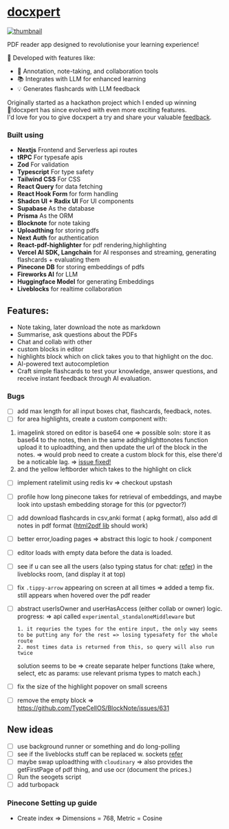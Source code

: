# [docxpert](https://docxpert.vercel.app)

[![thumbnail](./public/thumbnail.png)](https://www.youtube.com/watch?v=m97zcPWSceU)

PDF reader app designed to revolutionise your learning experience!

🚀 Developed with features like:

- 📝 Annotation, note-taking, and collaboration tools
- 📚 Integrates with LLM for enhanced learning
- 💡 Generates flashcards with LLM feedback

Originally started as a hackathon project which I ended up winning 🥇!docxpert has since evolved with even more exciting features.  
I'd love for you to give docxpert a try and share your valuable [feedback](https://docxpert.vercel.app/feedback).

### Built using

- **Nextjs** Frontend and Serverless api routes
- **tRPC** For typesafe apis
- **Zod** For validation
- **Typescript** For type safety
- **Tailwind CSS** For CSS
- **React Query** for data fetching
- **React Hook Form** for form handling
- **Shadcn UI + Radix UI** For UI components
- **Supabase** As the database
- **Prisma** As the ORM
- **Blocknote** for note taking
- **Uploadthing** for storing pdfs
- **Next Auth** for authentication
- **React-pdf-highlighter** for pdf rendering,highlighting
- **Vercel AI SDK, Langchain** for AI responses and streaming, generating flashcards + evaluating them
- **Pinecone DB** for storing embeddings of pdfs
- **Fireworks AI** for LLM
- **Huggingface Model** for generating Embeddings
- **Liveblocks** for realtime collaboration

## Features:

- Note taking, later download the note as markdown
- Summarise, ask questions about the PDFs
- Chat and collab with other
- custom blocks in editor
- highlights block which on click takes you to that highlight on the doc.
- AI-powered text autocompletion
- Craft simple flashcards to test your knowledge, answer questions, and receive instant feedback through AI evaluation.

### Bugs

- [ ] add max length for all input boxes chat, flashcards, feedback, notes.
- [ ] for area highlights, create a custom component with:

1. imagelink stored on editor is base64 one => possible soln: store it as base64 to the notes, then in the same addhighlighttonotes function upload it to uploadthing, and then
   update the url of the block in the notes. => would prob need to create a custom block for this, else there'd be a noticable lag. => [issue fixed!](https://github.com/TypeCellOS/BlockNote/issues/410)
2. and the yellow leftborder which takes to the highlight on click

- [ ] implement ratelimit using redis kv => checkout upstash
- [ ] profile how long pinecone takes for retrieval of embeddings, and maybe look into upstash embedding storage for this (or pgvector?)
- [ ] add download flashcards in csv,anki format ( apkg format), also add dl notes in pdf format ([html2pdf lib](https://ekoopmans.github.io/html2pdf.js/) should work)
- [ ] better error,loading pages => abstract this logic to hook / component
- [ ] editor loads with empty data before the data is loaded.
- [ ] see if u can see all the users (also typing status for chat: [refer](https://github.com/konradhy/build-jotion/blob/master/components/editor.tsx#L93)) in the liveblocks room, (and display it at top)
- [ ] fix `.tippy-arrow` appearing on screen at all times => added a temp fix. still appears when hovered over the pdf reader
- [ ] abstract userIsOwner and userHasAccess (either collab or owner) logic.
      progress:
      => api called `experimental_standaloneMiddleware` but

      1. it requries the types for the entire input, the only way seems to be putting any for the rest => losing typesafety for the whole route
      2. most times data is returned from this, so query will also run twice

  solution seems to be => create separate helper functions (take where, select, etc as params: use relevant prisma types to match each.)

- [ ] fix the size of the highlight popover on small screens
- [ ] remove the empty block => https://github.com/TypeCellOS/BlockNote/issues/631

## New ideas

- [ ] use background runner or something and do long-polling
- [ ] see if the liveblocks stuff can be replaced w. sockets [refer](https://www.blocknotejs.org/docs/real-time-collaboration#yjs-providers)
- [ ] maybe swap uploadthing with `cloudinary` => also provides the getFirstPage of pdf thing, and use ocr (document the prices.)
- [ ] Run the seogets script
- [ ] add turbopack

### Pinecone Setting up guide

- Create index => Dimensions = 768, Metric = Cosine
